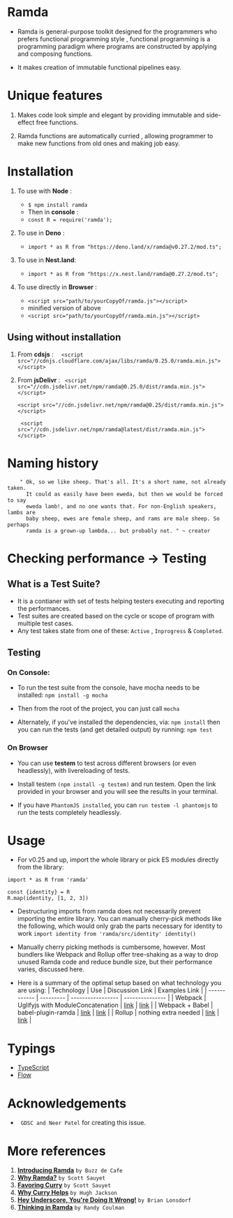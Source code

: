 
# Ramda

+ Ramda is general-purpose toolkit designed for the programmers who prefers
  functional programming style , functional programming is a programming
  paradigm where programs are constructed by applying and composing functions.

+ It makes creation of immutable functional pipelines easy.

# Unique features

1. Makes code look simple and elegant by providing immutable and side-effect
   free functions.

2. Ramda functions are automatically curried , allowing programmer to make new
   functions from old ones and making job easy.
   
# Installation

1. To use with **Node** :
   +  ``` $ npm install ramda ```
   +  Then in **console** :
   +  ``` const R = require('ramda'); ```

2. To use in **Deno** :
   + ``` import * as R from "https://deno.land/x/ramda@v0.27.2/mod.ts"; ```

3. To use in **Nest.land**:
   + ``` import * as R from "https://x.nest.land/ramda@0.27.2/mod.ts"; ```

4. To use directly in **Browser** :
   +  ``` <script src="path/to/yourCopyOf/ramda.js"></script> ```
   + minified version of above
   +  ``` <script src="path/to/yourCopyOf/ramda.min.js"></script> ```

## Using without installation

1. From **cdsjs** : 
    ```   <script src="//cdnjs.cloudflare.com/ajax/libs/ramda/0.25.0/ramda.min.js"></script>  ``` 

2. From **jsDelivr** :
   ``` <script src="//cdn.jsdelivr.net/npm/ramda@0.25.0/dist/ramda.min.js"></script>```
     
   ``` <script src="//cdn.jsdelivr.net/npm/ramda@0.25/dist/ramda.min.js"></script> ```
     
   ``` <script src="//cdn.jsdelivr.net/npm/ramda@latest/dist/ramda.min.js"></script>```

# Naming history

        " Ok, so we like sheep. That's all. It's a short name, not already taken.
          It could as easily have been eweda, but then we would be forced to say
          eweda lamb!, and no one wants that. For non-English speakers, lambs are
          baby sheep, ewes are female sheep, and rams are male sheep. So perhaps
          ramda is a grown-up lambda... but probably not. " ~ creator  

# Checking performance -> Testing

## What is a Test Suite?

   + It is a contianer with set of tests helping testers executing and
     reporting the performances.
   + Test suites are created based on the cycle or scope of program with
     multiple test cases.
   + Any test takes state from one of these: `Active` , `Inprogress` & `Completed`.

## Testing

### On Console:

   + To run the test suite from the console, have mocha needs to be installed:
     ``` npm install -g mocha ```
     
   + Then from the root of the project, you can just call
     ``` mocha ```

   + Alternately, if you've installed the dependencies, via:
     ``` npm install ```
     then you can run the tests (and get detailed output) by running:
     ``` npm test ```

### On Browser

   + You can use **testem** to test across different browsers (or even
     headlessly), with livereloading of tests.

   + Install testem ```(npm install -g testem)``` and run testem. Open the link      provided in your browser and you will see the results in your terminal.

   + If you have ```PhantomJS installed```, you can ```run testem -l phantomjs```  to run the tests completely headlessly.

# Usage

   + For v0.25 and up, import the whole library or pick ES modules directly from the library:

    import * as R from 'ramda'

    const {identity} = R
    R.map(identity, [1, 2, 3])

   + Destructuring imports from ramda does not necessarily prevent importing the entire library. You can manually cherry-pick methods like the following,
     which would only grab the parts necessary for identity to work
     ```import identity from 'ramda/src/identity' identity()```

   + Manually cherry picking methods is cumbersome, however. Most bundlers like      Webpack and Rollup offer tree-shaking as a way to drop unused Ramda code
     and reduce bundle size, but their performance varies, discussed here.

   + Here is a summary of the optimal setup based on what technology you are
     using:
     |  Technology  |    Use    |  Discussion Link  |  Examples Link  |
     | ------------ | --------- | ----------------- | --------------- |
     | Webpack | Uglifyjs with ModuleConcatenation | [link](https://github.com/ramda/ramda/issues/2355) | [link](https://github.com/scabbiaza/ramda-webpack-tree-shaking-examples/blob/master/06-webpack-scope-hoisted/webpack.config.js) |
     | Webpack + Babel  | babel-plugin-ramda  | [link](https://www.andrewsouthpaw.com/ramda-webpack-and-tree-shaking/)  | [link](https://github.com/AndrewSouthpaw/ramda-webpack-tree-shaking-examples/blob/master/07-webpack-babel-plugin-ramda/package.json) |
     | Rollup | nothing extra needed | [link](https://github.com/scabbiaza/ramda-webpack-tree-shaking-examples/blob/master/07-rollup-ramda-tree-shaking/rollup.config.js) | [link](https://github.com/scabbiaza/ramda-webpack-tree-shaking-examples/blob/master/07-rollup-ramda-tree-shaking/rollup.config.js) |

# Typings

   + [TypeScript](https://www.npmjs.com/package/@types/ramda)
   + [Flow](https://github.com/flowtype/flow-typed/tree/master/definitions/npm/ramda_v0.x.x)

# Acknowledgements


   + ` GDSC and Neer Patel` for creating this issue. 

# More references

1. [**Introducing Ramda**](http://buzzdecafe.github.io/code/2014/05/16/introducing-ramda) `by Buzz de Cafe`
2. [**Why Ramda?**](http://fr.umio.us/why-ramda/) `by Scott Sauyet`
3. [**Favoring Curry**](http://fr.umio.us/favoring-curry/) `by Scott Sauyet`
4. [**Why Curry Helps**](https://hughfdjackson.com/javascript/why-curry-helps/) `by Hugh Jackson`
5. [**Hey Underscore, You're Doing It Wrong!**](https://www.youtube.com/watch?v=m3svKOdZijA&app=desktop) `by Brian Lonsdorf`
6. [**Thinking in Ramda**](https://randycoulman.com/blog/categories/thinking-in-ramda) `by Randy Coulman`

